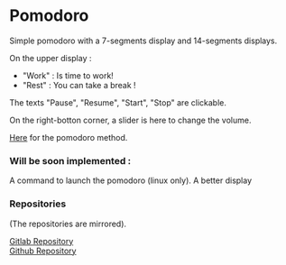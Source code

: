 # Pomodoro
Simple pomodoro with a 7-segments display and 14-segments displays.

On the upper display : 
- "Work" : Is time to work! 
- "Rest" : You can take a break !

The texts "Pause", "Resume", "Start", "Stop" are clickable.

On the right-botton corner, a slider is here to change the volume.

[Here](https://todoist.com/productivity-methods/pomodoro-technique) for the pomodoro method.


### Will be soon implemented :
A command to launch the pomodoro (linux only).
A better display

### Repositories

(The repositories are mirrored).

[Gitlab Repository](https://gitlab.com/Thanatos_0173/pomodoro)\
[Github Repository](https://github.com/Thanatos0173/pomodoro)
